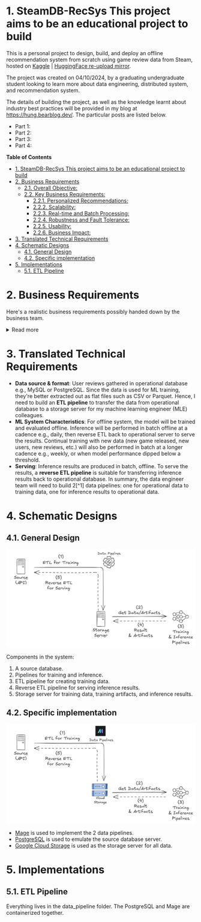 # 1. SteamDB-RecSys This project aims to be an educational project to build
This is a personal project to design, build, and deploy an offline recommendation system from scratch using game review data from Steam, hosted on [Kaggle](https://www.kaggle.com/datasets/mohamedtarek01234/steam-games-reviews-and-rankings/data) | [HuggingFace re-upload mirror](https://huggingface.co/datasets/HangenYuu/Steam_Games_Review).

The project was created on 04/10/2024, by a graduating undergraduate student looking to learn more about data engineering, distributed system, and recommendation system.

The details of building the project, as well as the knowledge learnt about industry best practices will be provided in my blog at https://hung.bearblog.dev/. The particular posts are listed below.

- Part 1: 
- Part 2:
- Part 3:
- Part 4: 

**Table of Contents**

- [1. SteamDB-RecSys This project aims to be an educational project to build](#1-steamdb-recsys-this-project-aims-to-be-an-educational-project-to-build)
- [2. Business Requirements](#2-business-requirements)
  - [2.1. Overall Objective:](#21-overall-objective)
  - [2.2. Key Business Requirements:](#22-key-business-requirements)
    - [2.2.1. Personalized Recommendations:](#221-personalized-recommendations)
    - [2.2.2. Scalability:](#222-scalability)
    - [2.2.3. Real-time and Batch Processing:](#223-real-time-and-batch-processing)
    - [2.2.4. Robustness and Fault Tolerance:](#224-robustness-and-fault-tolerance)
    - [2.2.5. Usability:](#225-usability)
    - [2.2.6. Business Impact:](#226-business-impact)
- [3. Translated Technical Requirements](#3-translated-technical-requirements)
- [4. Schematic Designs](#4-schematic-designs)
  - [4.1. General Design](#41-general-design)
  - [4.2. Specific implementation](#42-specific-implementation)
- [5. Implementations](#5-implementations)
  - [5.1. ETL Pipeline](#51-etl-pipeline)

# 2. Business Requirements
Here's a realistic business requirements possibly handed down by the business team.

<details>
  <summary>Read more</summary>

## 2.1. Overall Objective:
Design and implement a scalable recommendation system for Steam games that enhances user engagement by suggesting relevant games based on player preferences and interactions.
The system should **efficiently process large datasets** and **provide personalized game recommendations that can improve user satisfaction and increase game discoverability**.

## 2.2. Key Business Requirements:

### 2.2.1. Personalized Recommendations:

- The system must offer personalized game recommendations to users based on their interaction history, such as reviews and playtime, as well as game attributes like genres and system requirements.
- Recommendations should cater to both new and existing users, with minimal latency in generating suggestions.

### 2.2.2. Scalability:
- The system should be able to handle large datasets (millions of users, games, and reviews) while maintaining high performance.
- It must be capable of scaling horizontally to accommodate growing data volumes as the user base expands.

### 2.2.3. Real-time and Batch Processing:
- The primary focus is on offline recommendations, but the system should support periodic updates to reflect new game releases, reviews, and user interactions.
- Consideration will be given to integrating a near real-time recommendation feature for new user interactions.

### 2.2.4. Robustness and Fault Tolerance:
- The recommendation system must be reliable, with mechanisms for handling system failures, ensuring continuous operation without data loss or significant downtime.
- It should include monitoring and alerting to detect issues and ensure system stability.

### 2.2.5. Usability:
- The system should deliver recommendations in a user-friendly format, making it easy for users to explore suggested games.
- It must support multiple ranking options (e.g., relevance, sales, reviews) based on user preferences or behaviors.

### 2.2.6. Business Impact:
- The goal of the system is to improve user engagement and retention by suggesting games that align with user interests.
- It should drive increased game sales and discovery by highlighting top-ranked games or new releases within the user’s interest scope.

</details>

# 3. Translated Technical Requirements

- **Data source & format**: User reviews gathered in operational database e.g., MySQL or PostgreSQL. Since the data is used for ML training, they're better extracted out as flat files such as CSV or Parquet. Hence, I need to build an **ETL pipeline** to transfer the data from operational database to a storage server for my machine learning engineer (MLE) colleagues.
- **ML System Characteristics**: For offline system, the model will be trained and evaluated offline. Inference will be performed in batch offline at a cadence e.g., daily, then reverse ETL back to operational server to serve the results. Continual training with new data (new game released, new users, new reviews, etc.) will also be performed in batch at a longer cadence e.g., weekly, or when model performance dipped below a threshold.
- **Serving**: Inference results are produced in batch, offline. To serve the results, a **reverse ETL pipeline** is suitable for transferring inference results back to operational database.
In summary, the data engineer team will need to build 2[^1] data pipelines: one for operational data to training data, one for inference results to operational data.

# 4. Schematic Designs
## 4.1. General Design
![System 2](https://raw.githubusercontent.com/HangenYuu/blog-assets/refs/heads/main/System-2.excalidraw.png)

Components in the system:

1. A source database.
2. Pipelines for training and inference.
3. ETL pipeline for creating training data.
4. Reverse ETL pipeline for serving inference results.
5. Storage server for training data, training artifacts, and inference results.

## 4.2. Specific implementation

![System 4](https://github.com/HangenYuu/blog-assets/blob/main/System%204.excalidraw.png?raw=true)

- [Mage](https://www.mage.ai/) is used to implement the 2 data pipelines.
- [PostgreSQL](https://www.postgresql.org/) is used to emulate the source database server.
- [Google Cloud Storage](https://cloud.google.com/storage) is used as the storage server for all data.

# 5. Implementations
## 5.1. ETL Pipeline
Everything lives in the data_pipeline folder.
The PostgreSQL and Mage are containerized together.
